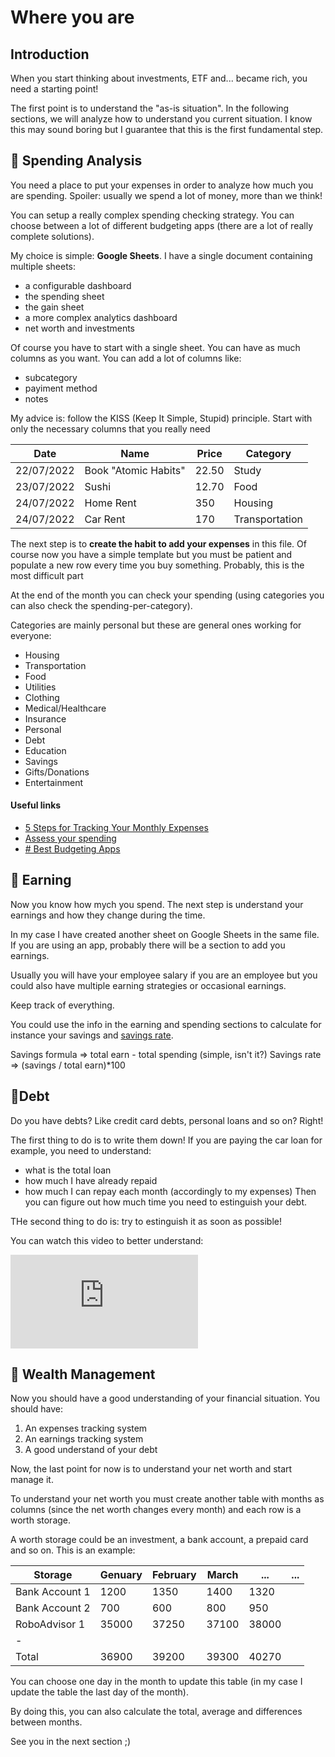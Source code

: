 # Where you are
## Introduction
When you start thinking about investments, ETF and... became rich, you need a starting point! 

The first point is to understand the "as-is situation". In the following sections, we will analyze how to understand you current situation. I know this may sound boring but I guarantee that this is the first fundamental step.

## 💸 Spending Analysis
You need a place to put your expenses in order to analyze how much you are spending.
Spoiler: usually we spend a lot of money, more than we think!

You can setup a really complex spending checking strategy.
You can choose between a lot of different budgeting apps (there are a lot of really complete solutions).

My choice is simple: **Google Sheets**. 
I have a single document containing multiple sheets: 
- a configurable dashboard
- the spending sheet
- the gain sheet
- a more complex analytics dashboard
- net worth and investments

Of course you have to start with a single sheet.
You can have as much columns as you want. You can add a lot of columns like: 
- subcategory
- payiment method
- notes

 My advice is: follow the KISS (Keep It Simple, Stupid) principle. Start with only the necessary columns that you really need

| Date       | Name                 | Price | Category       |
| ---------- | -------------------- | ----- | -------------- |
| 22/07/2022 | Book "Atomic Habits" | 22.50 | Study          |
| 23/07/2022 | Sushi                | 12.70 | Food           |
| 24/07/2022 | Home Rent            | 350   | Housing        |
| 24/07/2022 | Car Rent             | 170   | Transportation | 

The next step is to **create the habit to add your expenses** in this file. Of course now you have a simple template but you must be patient and populate a new row every time you buy something. Probably, this is the most difficult part


At the end of the month you can check your spending (using categories you can also check the spending-per-category).

Categories are mainly personal but these are general ones working for everyone: 
- Housing
- Transportation
- Food
- Utilities
- Clothing
- Medical/Healthcare
- Insurance
- Personal
- Debt
- Education
- Savings
- Gifts/Donations
- Entertainment 

#### Useful links
- [5 Steps for Tracking Your Monthly Expenses](https://www.nerdwallet.com/article/finance/tracking-monthly-expenses)
- [Assess your spending](https://www.consumerfinance.gov/owning-a-home/prepare/assess-your-spending/)
- [# Best Budgeting Apps](https://www.forbes.com/advisor/banking/best-budgeting-apps/)

## 🤑 Earning 
Now you know how mych you spend. The next step is understand your earnings and how they change during the time. 

In my case I have created another sheet on Google Sheets in the same file. If you are using an app, probably there will be a section to add you earnings. 

Usually you will have your employee salary if you are an employee but you could also have multiple earning strategies or occasional earnings. 

Keep track of everything. 

You could use the info in the earning and spending sections to calculate for instance your savings and [savings rate](https://www.investopedia.com/terms/s/savings-rate.asp).

Savings formula => total earn - total spending (simple, isn't it?)
Savings rate => (savings / total earn)\*100


## 🐻Debt
Do you have debts? Like credit card debts, personal loans and so on? 
Right! 

The first thing to do is to write them down! If you are paying the car loan for example, you need to understand:
- what is the total loan
- how much I have already repaid
- how much I can repay each month (accordingly to my expenses)
Then you can figure out how much time you need to estinguish your debt.

THe second thing to do is: try to estinguish it as soon as possible! 

You can watch this video to better understand: 
<iframe  src="https://www.youtube.com/embed/S9x1FoosIDo" title="YouTube video player" frameborder="0" allow="accelerometer; autoplay; clipboard-write; encrypted-media; gyroscope; picture-in-picture" allowfullscreen></iframe>


## 👛 Wealth Management

Now you should have a good understanding of your financial situation.
You should have: 
1. An expenses tracking system
2. An earnings tracking system
3. A good understand of your debt

Now, the last point for now is to understand your net worth and start manage it.

To understand your net worth you must create another table with months as columns (since the net worth changes every month) and each row is a worth storage.

A worth storage could be an investment, a bank account, a prepaid card and so on.
This is an example: 

| Storage        | Genuary | February | March | ...   | ... |
| -------------- | ------- | -------- | ----- | ----- | --- |
| Bank Account 1 | 1200    | 1350     | 1400  | 1320  |     |
| Bank Account 2 | 700     | 600      | 800   | 950   |     |
| RoboAdvisor 1  | 35000   | 37250    | 37100 | 38000 |     |
| -              |         |          |       |       |     |
| Total          | 36900   | 39200    | 39300 | 40270 |     |

You can choose one day in the month to update this table (in my case I update the table the last day of the month).

By doing this, you can also calculate the total, average and differences between months.

See you in the next section ;) 